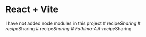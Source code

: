 # React + Vite

I have not added node modules in this project
#   r e c i p e _ S h a r i n g  
 #   r e c i p e _ S h a r i n g  
 #   r e c i p e _ S h a r i n g  
 #   F a t h i m a - A A - r e c i p e _ S h a r i n g  
 